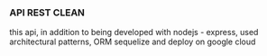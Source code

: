 ### API REST CLEAN ###

this api, in addition to being developed with nodejs - express, used architectural patterns, ORM sequelize and deploy on google cloud

